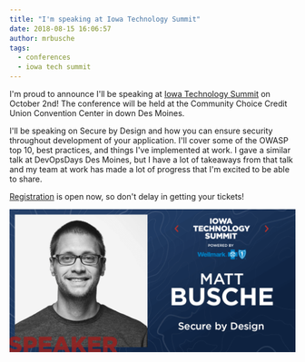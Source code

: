 ```yaml
---
title: "I'm speaking at Iowa Technology Summit"
date: 2018-08-15 16:06:57
author: mrbusche
tags:
  - conferences
  - iowa tech summit
---
```


I'm proud to announce I'll be speaking at [Iowa Technology Summit](https://www.technologyiowa.org/) on October 2nd! The conference will be held at the Community Choice Credit Union Convention Center in down Des Moines.

I'll be speaking on Secure by Design and how you can ensure security throughout development of your application. I'll cover some of the OWASP top 10, best practices, and things I've implemented at work. I gave a similar talk at DevOpsDays Des Moines, but I have a lot of takeaways from that talk and my team at work has made a lot of progress that I'm excited to be able to share.

[Registration](https://www.eventbrite.com/e/iowa-technology-summit-powered-by-wellmark-registration-45898842674?aff=es2) is open now, so don't delay in getting your tickets!

<img src="/images/2018/08/iowa-tech-summit.png" alt="Iowa Tech Summit">
